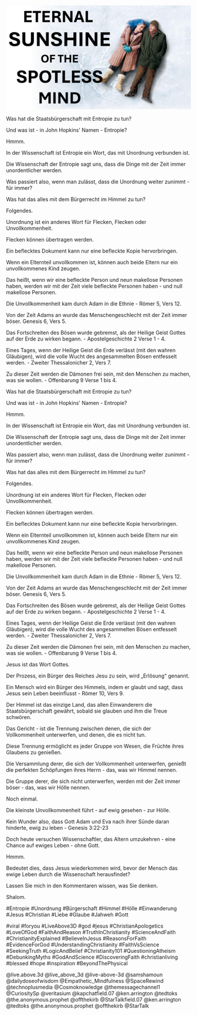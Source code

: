 ![Video cover image](../cover.jpg "cover photo")

Was hat die Staatsbürgerschaft mit Entropie zu tun?

Und was ist - in John Hopkins' Namen - Entropie?

Hmmm.

In der Wissenschaft ist Entropie ein Wort, das mit Unordnung verbunden ist.

Die Wissenschaft der Entropie sagt uns, dass die Dinge mit der Zeit immer unordentlicher werden.

Was passiert also, wenn man zulässt, dass die Unordnung weiter zunimmt - für immer?

Was hat das alles mit dem Bürgerrecht im Himmel zu tun?

Folgendes.

Unordnung ist ein anderes Wort für Flecken, Flecken oder Unvollkommenheit.

Flecken können übertragen werden.

Ein beflecktes Dokument kann nur eine befleckte Kopie hervorbringen.

Wenn ein Elternteil unvollkommen ist, können auch beide Eltern nur ein unvollkommenes Kind zeugen.

Das heißt, wenn wir eine befleckte Person und neun makellose Personen haben, werden wir mit der Zeit viele befleckte Personen haben - und null makellose Personen.

Die Unvollkommenheit kam durch Adam in die Ethnie - Römer 5, Vers 12.

Von der Zeit Adams an wurde das Menschengeschlecht mit der Zeit immer böser. Genesis 6, Vers 5.

Das Fortschreiten des Bösen wurde gebremst, als der Heilige Geist Gottes auf der Erde zu wirken begann. - Apostelgeschichte 2 Verse 1 - 4.

Eines Tages, wenn der Heilige Geist die Erde verlässt (mit den wahren Gläubigen), wird die volle Wucht des angesammelten Bösen entfesselt werden. - Zweiter Thessalonicher 2, Vers 7.

Zu dieser Zeit werden die Dämonen frei sein, mit den Menschen zu machen, was sie wollen. - Offenbarung 9 Verse 1 bis 4.

Was hat die Staatsbürgerschaft mit Entropie zu tun?

Und was ist - in John Hopkins' Namen - Entropie?

Hmmm.

In der Wissenschaft ist Entropie ein Wort, das mit Unordnung verbunden ist.

Die Wissenschaft der Entropie sagt uns, dass die Dinge mit der Zeit immer unordentlicher werden.

Was passiert also, wenn man zulässt, dass die Unordnung weiter zunimmt - für immer?

Was hat das alles mit dem Bürgerrecht im Himmel zu tun?

Folgendes.

Unordnung ist ein anderes Wort für Flecken, Flecken oder Unvollkommenheit.

Flecken können übertragen werden.

Ein beflecktes Dokument kann nur eine befleckte Kopie hervorbringen.

Wenn ein Elternteil unvollkommen ist, können auch beide Eltern nur ein unvollkommenes Kind zeugen.

Das heißt, wenn wir eine befleckte Person und neun makellose Personen haben, werden wir mit der Zeit viele befleckte Personen haben - und null makellose Personen.

Die Unvollkommenheit kam durch Adam in die Ethnie - Römer 5, Vers 12.

Von der Zeit Adams an wurde das Menschengeschlecht mit der Zeit immer böser. Genesis 6, Vers 5.

Das Fortschreiten des Bösen wurde gebremst, als der Heilige Geist Gottes auf der Erde zu wirken begann. - Apostelgeschichte 2 Verse 1 - 4.

Eines Tages, wenn der Heilige Geist die Erde verlässt (mit den wahren Gläubigen), wird die volle Wucht des angesammelten Bösen entfesselt werden. - Zweiter Thessalonicher 2, Vers 7.

Zu dieser Zeit werden die Dämonen frei sein, mit den Menschen zu machen, was sie wollen. - Offenbarung 9 Verse 1 bis 4.

Jesus ist das Wort Gottes.

Der Prozess, ein Bürger des Reiches Jesu zu sein, wird „Erlösung“ genannt.

Ein Mensch wird ein Bürger des Himmels, indem er glaubt und sagt, dass Jesus sein Leben beeinflusst - Römer 10, Vers 9.

Der Himmel ist das einzige Land, das allen Einwanderern die Staatsbürgerschaft gewährt, sobald sie glauben und ihm die Treue schwören.

Das Gericht - ist die Trennung zwischen denen, die sich der Vollkommenheit unterwerfen, und denen, die es nicht tun.

Diese Trennung ermöglicht es jeder Gruppe von Wesen, die Früchte ihres Glaubens zu genießen.

Die Versammlung derer, die sich der Vollkommenheit unterwerfen, genießt die perfekten Schöpfungen ihres Herrn - das, was wir Himmel nennen.

Die Gruppe derer, die sich nicht unterwerfen, werden mit der Zeit immer böser - das, was wir Hölle nennen.

Noch einmal.

Die kleinste Unvollkommenheit führt - auf ewig gesehen - zur Hölle.

Kein Wunder also, dass Gott Adam und Eva nach ihrer Sünde daran hinderte, ewig zu leben - Genesis 3:22-23

Doch heute versuchen Wissenschaftler, das Altern umzukehren - eine Chance auf ewiges Leben - ohne Gott.

Hmmm.

Bedeutet dies, dass Jesus wiederkommen wird, bevor der Mensch das ewige Leben durch die Wissenschaft herausfindet?

Lassen Sie mich in den Kommentaren wissen, was Sie denken.

Shalom.

#Entropie #Unordnung #Bürgerschaft #Himmel #Hölle #Einwanderung #Jesus #Christian #Liebe #Glaube #Jahweh #Gott

#viral #foryou #LiveAbove3D #god #jesus #ChristianApologetics #LoveOfGod #FaithAndReason #TruthInChristianity #ScienceAndFaith #ChristianityExplained #BelieveInJesus #ReasonsForFaith #EvidenceForGod #UnderstandingChristianity #FaithVsScience #SeekingTruth #LogicAndBelief #Christianity101 #QuestioningAtheism #DebunkingMyths #GodAndScience #DiscoveringFaith #christianliving #blessed #hope #inspiration #BeyondThePhysical

@live.above.3d @live_above_3d @live-above-3d @samshamoun @dailydoseofwisdom @Empathetic_Mindfulness @SpaceRewind @technoplusmedia @Cosmoknowledge @themessagechannel1 @CuriositySp @veritasium @kapchatfield.07 @ken.arrington @tedtoks @the.anonymous.prophet @offthekirb @StarTalkfield.07 @ken.arrington @tedtoks @the.anonymous.prophet @offthekirb @StarTalk
